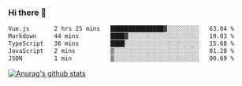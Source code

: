 ### Hi there 👋



<!--
**webB1an/webB1an** is a ✨ _special_ ✨ repository because its `README.md` (this file) appears on your GitHub profile.

Here are some ideas to get you started:

- 🔭 I’m currently working on ...
- 🌱 I’m currently learning ...
- 👯 I’m looking to collaborate on ...
- 🤔 I’m looking for help with ...
- 💬 Ask me about ...
- 📫 How to reach me: ...
- 😄 Pronouns: ...
- ⚡ Fun fact: ...
-->

<!--START_SECTION:waka-->

```txt
Vue.js       2 hrs 25 mins   ███████████████▓░░░░░░░░░   63.04 %
Markdown     44 mins         ████▓░░░░░░░░░░░░░░░░░░░░   19.03 %
TypeScript   36 mins         ████░░░░░░░░░░░░░░░░░░░░░   15.68 %
JavaScript   2 mins          ▒░░░░░░░░░░░░░░░░░░░░░░░░   01.28 %
JSON         1 min           ▒░░░░░░░░░░░░░░░░░░░░░░░░   00.69 %
```

<!--END_SECTION:waka-->


[![Anurag's github stats](https://github-readme-stats.vercel.app/api?username=webB1an&show_icons=true&theme=radical)](https://github.com/anuraghazra/github-readme-stats)

